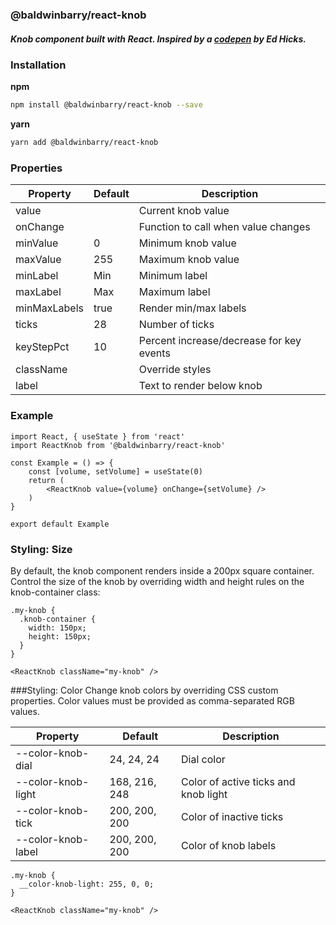 ### @baldwinbarry/react-knob

##### Knob component built with React. Inspired by a [codepen](https://codepen.io/blucube/pen/cudAz) by Ed Hicks.

### Installation

**npm**

```bash
npm install @baldwinbarry/react-knob --save
```

**yarn**

```bash
yarn add @baldwinbarry/react-knob 
```

### Properties

| Property     | Default | Description            
|--------------|---------|------------------------
| value        |         | Current knob value     
| onChange     |         | Function to call when value changes
| minValue     | 0       | Minimum knob value
| maxValue     | 255     | Maximum knob value
| minLabel     | Min     | Minimum label
| maxLabel     | Max     | Maximum label
| minMaxLabels | true    | Render min/max labels
| ticks        | 28      | Number of ticks
| keyStepPct   | 10      | Percent increase/decrease for key events
| className    |         | Override styles
| label        |         | Text to render below knob

### Example
```
import React, { useState } from 'react'
import ReactKnob from '@baldwinbarry/react-knob'

const Example = () => {
    const [volume, setVolume] = useState(0)
    return (
        <ReactKnob value={volume} onChange={setVolume} />
    )
}

export default Example
```

### Styling: Size
By default, the knob component renders inside a 200px square container. Control the size of the knob by overriding width and height rules on the knob-container class:

```
.my-knob {
  .knob-container {
    width: 150px;
    height: 150px;
  }
}

<ReactKnob className="my-knob" />
```

###Styling: Color
Change knob colors by overriding CSS custom properties. Color values must be provided as comma-separated RGB values.

| Property | Default | Description
| ---------|---------|-------------
| --color-knob-dial | 24, 24, 24 | Dial color |
| --color-knob-light | 168, 216, 248 | Color of active ticks and knob light |
| --color-knob-tick | 200, 200, 200 | Color of inactive ticks |
| --color-knob-label| 200, 200, 200 | Color of knob labels |

```
.my-knob {
  __color-knob-light: 255, 0, 0;
}

<ReactKnob className="my-knob" />
```


